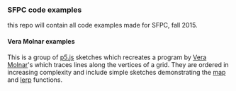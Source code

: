 ### SFPC code examples

this repo will contain all code examples made for SFPC, fall 2015. 

#### Vera Molnar examples

This is a group of [p5.js](https://www.p5js.org) sketches which recreates a program by [Vera Molnar](https://en.wikipedia.org/wiki/Vera_Moln%C3%A1r)'s which traces lines along the vertices of a grid.  They are ordered in increasing complexity and include simple sketches demonstrating the [map](http://p5js.org/reference/#/p5/map) and [lerp](http://p5js.org/reference/#/p5/lerp) functions.
